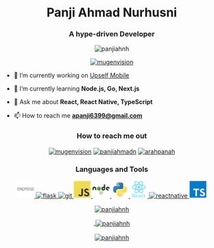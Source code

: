 <h1 align="center" font-weight"bold">Panji Ahmad Nurhusni</h1>
<h3 align="center">A hype-driven Developer</h3>

<p align="center"> <img src="https://komarev.com/ghpvc/?username=panjiahnh&label=Profile%20views&color=0e75b6&style=flat" alt="panjiahnh" /> </p>


<p align="center"> <a href="https://twitter.com/mugenvision" target="blank"><img src="https://img.shields.io/twitter/follow/mugenvision?logo=twitter&style=for-the-badge" alt="mugenvision" /></a> </p>

- 🔭 I’m currently working on [Upself Mobile](upself.id)

- 🌱 I’m currently learning **Node.js, Go, Next.js**

- 💬 Ask me about **React, React Native, TypeScript**

- 📫 How to reach me **apanji6399@gmail.com**

<h3 align="center">How to reach me out</h3>
<p align="center">
<a href="https://twitter.com/mugenvision" target="blank"><img align="center" src="https://cdn.jsdelivr.net/npm/simple-icons@3.0.1/icons/twitter.svg" alt="mugenvision" height="30" width="40" /></a>
<a href="https://linkedin.com/in/panjiahmadn" target="blank"><img align="center" src="https://cdn.jsdelivr.net/npm/simple-icons@3.0.1/icons/linkedin.svg" alt="panjiahmadn" height="30" width="40" /></a>
<a href="https://stackoverflow.com/users/arahpanah" target="blank"><img align="center" src="https://cdn.jsdelivr.net/npm/simple-icons@3.0.1/icons/stackoverflow.svg" alt="arahpanah" height="30" width="40" /></a>
</p>

<h3 align="center">Languages and Tools</h3>
<p align="center"> <a href="https://expressjs.com" target="_blank"> <img src="https://raw.githubusercontent.com/devicons/devicon/master/icons/express/express-original-wordmark.svg" alt="express" width="40" height="40"/> </a> <a href="https://flask.palletsprojects.com/" target="_blank"> <img src="https://www.vectorlogo.zone/logos/pocoo_flask/pocoo_flask-icon.svg" alt="flask" width="40" height="40"/> </a> <a href="https://git-scm.com/" target="_blank"> <img src="https://www.vectorlogo.zone/logos/git-scm/git-scm-icon.svg" alt="git" width="40" height="40"/> </a> <a href="https://developer.mozilla.org/en-US/docs/Web/JavaScript" target="_blank"> <img src="https://raw.githubusercontent.com/devicons/devicon/master/icons/javascript/javascript-original.svg" alt="javascript" width="40" height="40"/> </a> <a href="https://nodejs.org" target="_blank"> <img src="https://raw.githubusercontent.com/devicons/devicon/master/icons/nodejs/nodejs-original-wordmark.svg" alt="nodejs" width="40" height="40"/> </a> <a href="https://www.python.org" target="_blank"> <img src="https://raw.githubusercontent.com/devicons/devicon/master/icons/python/python-original.svg" alt="python" width="40" height="40"/> </a> <a href="https://reactjs.org/" target="_blank"> <img src="https://raw.githubusercontent.com/devicons/devicon/master/icons/react/react-original-wordmark.svg" alt="react" width="40" height="40"/> </a> <a href="https://reactnative.dev/" target="_blank"> <img src="https://reactnative.dev/img/header_logo.svg" alt="reactnative" width="40" height="40"/> </a> <a href="https://www.typescriptlang.org/" target="_blank"> <img src="https://raw.githubusercontent.com/devicons/devicon/master/icons/typescript/typescript-original.svg" alt="typescript" width="40" height="40"/> </a> <a href="https://webpack.js.org" target="_blank"> 

<p align="center"><img align="center" src="https://github-readme-stats.vercel.app/api/top-langs?username=panjiahnh&show_icons=true&locale=en&layout=compact" alt="panjiahnh" /></p>

<p align="center">&nbsp;<img align="center" src="https://github-readme-stats.vercel.app/api?username=panjiahnh&show_icons=true&locale=en" alt="panjiahnh" /></p>

<p align="center"><img align="center" src="https://github-readme-streak-stats.herokuapp.com/?user=panjiahnh&" alt="panjiahnh" /></p>

